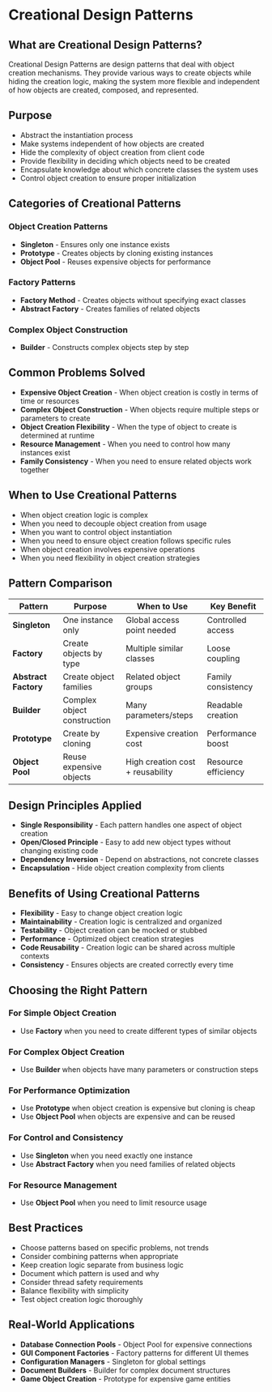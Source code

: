 # Creational Design Patterns

## What are Creational Design Patterns?

Creational Design Patterns are design patterns that deal with object creation mechanisms. They provide various ways to create objects while hiding the creation logic, making the system more flexible and independent of how objects are created, composed, and represented.

## Purpose

- Abstract the instantiation process
- Make systems independent of how objects are created
- Hide the complexity of object creation from client code
- Provide flexibility in deciding which objects need to be created
- Encapsulate knowledge about which concrete classes the system uses
- Control object creation to ensure proper initialization

## Categories of Creational Patterns

### Object Creation Patterns
- **Singleton** - Ensures only one instance exists
- **Prototype** - Creates objects by cloning existing instances
- **Object Pool** - Reuses expensive objects for performance

### Factory Patterns
- **Factory Method** - Creates objects without specifying exact classes
- **Abstract Factory** - Creates families of related objects

### Complex Object Construction
- **Builder** - Constructs complex objects step by step

## Common Problems Solved

- **Expensive Object Creation** - When object creation is costly in terms of time or resources
- **Complex Object Construction** - When objects require multiple steps or parameters to create
- **Object Creation Flexibility** - When the type of object to create is determined at runtime
- **Resource Management** - When you need to control how many instances exist
- **Family Consistency** - When you need to ensure related objects work together

## When to Use Creational Patterns

- When object creation logic is complex
- When you need to decouple object creation from usage
- When you want to control object instantiation
- When you need to ensure object creation follows specific rules
- When object creation involves expensive operations
- When you need flexibility in object creation strategies

## Pattern Comparison

| Pattern | Purpose | When to Use | Key Benefit |
|---------|---------|-------------|-------------|
| **Singleton** | One instance only | Global access point needed | Controlled access |
| **Factory** | Create objects by type | Multiple similar classes | Loose coupling |
| **Abstract Factory** | Create object families | Related object groups | Family consistency |
| **Builder** | Complex object construction | Many parameters/steps | Readable creation |
| **Prototype** | Create by cloning | Expensive creation cost | Performance boost |
| **Object Pool** | Reuse expensive objects | High creation cost + reusability | Resource efficiency |

## Design Principles Applied

- **Single Responsibility** - Each pattern handles one aspect of object creation
- **Open/Closed Principle** - Easy to add new object types without changing existing code
- **Dependency Inversion** - Depend on abstractions, not concrete classes
- **Encapsulation** - Hide object creation complexity from clients

## Benefits of Using Creational Patterns

- **Flexibility** - Easy to change object creation logic
- **Maintainability** - Creation logic is centralized and organized
- **Testability** - Object creation can be mocked or stubbed
- **Performance** - Optimized object creation strategies
- **Code Reusability** - Creation logic can be shared across multiple contexts
- **Consistency** - Ensures objects are created correctly every time

## Choosing the Right Pattern

### For Simple Object Creation
- Use **Factory** when you need to create different types of similar objects

### For Complex Object Creation
- Use **Builder** when objects have many parameters or construction steps

### For Performance Optimization
- Use **Prototype** when object creation is expensive but cloning is cheap
- Use **Object Pool** when objects are expensive and can be reused

### For Control and Consistency
- Use **Singleton** when you need exactly one instance
- Use **Abstract Factory** when you need families of related objects

### For Resource Management
- Use **Object Pool** when you need to limit resource usage

## Best Practices

- Choose patterns based on specific problems, not trends
- Consider combining patterns when appropriate
- Keep creation logic separate from business logic
- Document which pattern is used and why
- Consider thread safety requirements
- Balance flexibility with simplicity
- Test object creation logic thoroughly

## Real-World Applications

- **Database Connection Pools** - Object Pool for expensive connections
- **GUI Component Factories** - Factory patterns for different UI themes
- **Configuration Managers** - Singleton for global settings
- **Document Builders** - Builder for complex document structures
- **Game Object Creation** - Prototype for expensive game entities